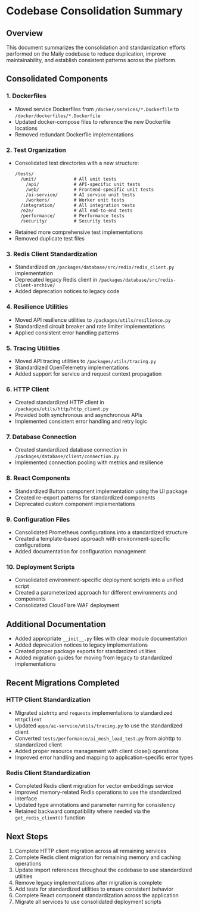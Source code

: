 # Codebase Consolidation Summary

## Overview
This document summarizes the consolidation and standardization efforts performed on the Maily codebase to reduce duplication, improve maintainability, and establish consistent patterns across the platform.

## Consolidated Components

### 1. Dockerfiles
- Moved service Dockerfiles from `/docker/services/*.Dockerfile` to `/docker/dockerfiles/*.Dockerfile`
- Updated docker-compose files to reference the new Dockerfile locations
- Removed redundant Dockerfile implementations

### 2. Test Organization
- Consolidated test directories with a new structure:
  ```
  /tests/
    /unit/              # All unit tests
      /api/             # API-specific unit tests
      /web/             # Frontend-specific unit tests
      /ai-service/      # AI service unit tests
      /workers/         # Worker unit tests
    /integration/       # All integration tests
    /e2e/               # All end-to-end tests
    /performance/       # Performance tests
    /security/          # Security tests
  ```
- Retained more comprehensive test implementations
- Removed duplicate test files

### 3. Redis Client Standardization
- Standardized on `/packages/database/src/redis/redis_client.py` implementation
- Deprecated legacy Redis client in `/packages/database/src/redis-client-archive/`
- Added deprecation notices to legacy code

### 4. Resilience Utilities
- Moved API resilience utilities to `/packages/utils/resilience.py`
- Standardized circuit breaker and rate limiter implementations
- Applied consistent error handling patterns

### 5. Tracing Utilities
- Moved API tracing utilities to `/packages/utils/tracing.py`
- Standardized OpenTelemetry implementations
- Added support for service and request context propagation

### 6. HTTP Client
- Created standardized HTTP client in `/packages/utils/http/http_client.py`
- Provided both synchronous and asynchronous APIs
- Implemented consistent error handling and retry logic

### 7. Database Connection
- Created standardized database connection in `/packages/database/client/connection.py`
- Implemented connection pooling with metrics and resilience

### 8. React Components
- Standardized Button component implementation using the UI package
- Created re-export patterns for standardized components
- Deprecated custom component implementations

### 9. Configuration Files
- Consolidated Prometheus configurations into a standardized structure
- Created a template-based approach with environment-specific configurations
- Added documentation for configuration management

### 10. Deployment Scripts
- Consolidated environment-specific deployment scripts into a unified script
- Created a parameterized approach for different environments and components
- Consolidated CloudFlare WAF deployment

## Additional Documentation
- Added appropriate `__init__.py` files with clear module documentation
- Added deprecation notices to legacy implementations
- Created proper package exports for standardized utilities
- Added migration guides for moving from legacy to standardized implementations

## Recent Migrations Completed

### HTTP Client Standardization
- Migrated `aiohttp` and `requests` implementations to standardized `HttpClient`
- Updated `apps/ai-service/utils/tracing.py` to use the standardized client
- Converted `tests/performance/ai_mesh_load_test.py` from aiohttp to standardized client
- Added proper resource management with client close() operations
- Improved error handling and mapping to application-specific error types

### Redis Client Standardization
- Completed Redis client migration for vector embeddings service
- Improved memory-related Redis operations to use the standardized interface
- Updated type annotations and parameter naming for consistency
- Retained backward compatibility where needed via the `get_redis_client()` function

## Next Steps
1. Complete HTTP client migration across all remaining services
2. Complete Redis client migration for remaining memory and caching operations
3. Update import references throughout the codebase to use standardized utilities
4. Remove legacy implementations after migration is complete
5. Add tests for standardized utilities to ensure consistent behavior
6. Complete React component standardization across the application
7. Migrate all services to use consolidated deployment scripts